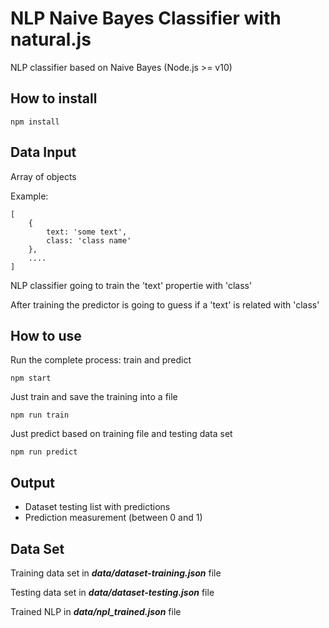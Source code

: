 # NLP Naive Bayes Classifier with natural.js

NLP classifier based on Naive Bayes (Node.js >= v10)

## How to install

```
npm install
```

## Data Input

Array of objects

Example:

```
[
    {
        text: 'some text',
        class: 'class name'
    },
    ....
]
```
NLP classifier going to train the 'text' propertie with 'class'

After training the predictor is going to guess if a 'text' is related with 'class'

## How to use

Run the complete process: train and predict
```
npm start
```

Just train and save the training into a file
```
npm run train
```

Just predict based on training file and testing data set

```
npm run predict
```

## Output

- Dataset testing list with predictions
- Prediction measurement (between 0 and 1)

## Data Set

Training data set in ***data/dataset-training.json*** file

Testing data set in ***data/dataset-testing.json*** file

Trained NLP in ***data/npl_trained.json*** file